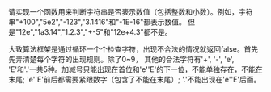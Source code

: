 请实现一个函数用来判断字符串是否表示数值（包括整数和小数）。例如，字符串"+100","5e2","-123","3.1416"和"-1E-16"都表示数值。 但是"12e","1a3.14","1.2.3","+-5"和"12e+4.3"都不是。

大致算法框架是通过循环一个个检查字符，出现不合法的情况就返回false。首先先弄清楚每个字符的出现规则。除了0~9， 其他的合法字符有'+', '-', 'e', 'E'和'.'一共5种。加减号只能出现在首位和'e''E'的下一位，不能单独存在，不能在末尾; 'e''E'前后都需要紧跟数字（包含了不能在末尾）; '.'不能出现在'e''E'后面。